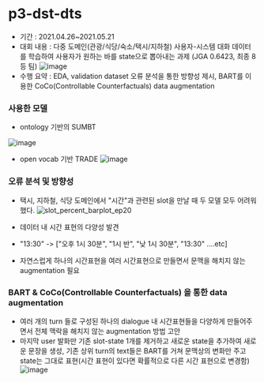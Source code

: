 # p3-dst-dts
- 기간 : 2021.04.26~2021.05.21
- 대회 내용 : 다중 도메인(관광/식당/숙소/택시/지하철) 사용자-시스템 대화 데이터를 학습하여 사용자가 원하는 바를 state으로 뽑아내는 과제 (JGA 0.6423, 최종 8등 팀)
![image](https://user-images.githubusercontent.com/52443401/145763906-75399b3c-22e3-4e42-8476-55d3717e2aa8.png)
- 수행 요약 : EDA, validation dataset 오류 분석을 통한 방향성 제시, BART를 이용한 CoCo(Controllable Counterfactuals) data augmentation


### 사용한 모델
- ontology 기반의 SUMBT

![image](https://user-images.githubusercontent.com/52443401/145764250-0fce1a07-d9c9-4941-ba2a-5c0b60d178b0.png)

- open vocab 기반 TRADE
![image](https://user-images.githubusercontent.com/52443401/145764404-407210b0-c1ff-483c-8fe1-bf449991ea1e.png)

### 오류 분석 및 방향성
- 택시, 지하철, 식당 도메인에서 "시간"과 관련된 slot을 만날 때 두 모델 모두 어려워했다.
![slot_percent_barplot_ep20](https://user-images.githubusercontent.com/52443401/145764775-ecb58c8d-d71b-4760-ba29-d9b8dc70b4ed.png)

- 데이터 내 시간 표현의 다양성 발견 
- "13:30" -> ["오후 1시 30분", "1시 반", "낮 1시 30분", "13:30" ....etc]
- 자연스럽게 하나의 시간표현을 여러 시간표현으로 만들면서 문맥을 해치지 않는 augmentation 필요

### BART & CoCo(Controllable Counterfactuals) 을 통한 data augmentation
- 여러 개의 turn 들로 구성된 하나의 dialogue 내 시간표현들을 다양하게 만들어주면서 전체 맥락을 해치지 않는 augmentation 방법 고안
- 마지막 user 발화만 기존 slot-state 1개를 제거하고 새로운 state을 추가하여 새로운 문장을 생성, 기존 상위 turn의 text들은 BART를 거쳐 문맥상의 변화만 주고 state는 그대로 표현(시간 표현이 있다면 확률적으로 다른 시간 표현으로 변경함)
![image](https://user-images.githubusercontent.com/52443401/145765432-497eae92-dd07-40e6-8d6c-358f358b8d5e.png)

